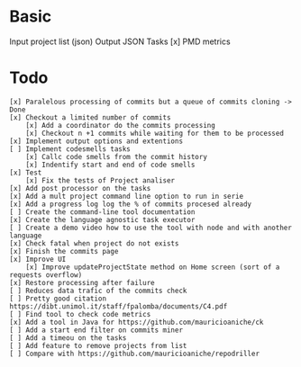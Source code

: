 # Basic
Input project list (json)
Output
	JSON
Tasks
    [x] PMD metrics
# Todo
	[x] Paralelous processing of commits but a queue of commits cloning -> Done
	[x] Checkout a limited number of commits
        [x] Add a coordinator do the commits processing
		[x] Checkout n +1 commits while waiting for them to be processed
	[x] Implement output options and extentions
	[ ] Implement codesmells tasks
        [x] Callc code smells from the commit history
        [x] Indentify start and end of code smells
	[x] Test
        [x] Fix the tests of Project analiser
    [x] Add post processor on the tasks
    [x] Add a mult project command line option to run in serie
    [x] Add a progress log log the % of commits procesed already 
    [ ] Create the command-line tool documentation
    [x] Create the language agnostic task executor
    [ ] Create a demo video how to use the tool with node and with another language
    [x] Check fatal when project do not exists
    [x] Finish the commits page
    [x] Improve UI 
        [x] Improve updateProjectState method on Home screen (sort of a requests overflow)
    [x] Restore processing after failure
    [ ] Reduces data trafic of the commits check
    [ ] Pretty good citation https://dibt.unimol.it/staff/fpalomba/documents/C4.pdf
    [ ] Find tool to check code metrics
    [x] Add a tool in Java for https://github.com/mauricioaniche/ck
    [ ] Add a start end filter on commits miner
    [ ] Add a timeou on the tasks
    [ ] Add feature to remove projects from list
    [ ] Compare with https://github.com/mauricioaniche/repodriller
